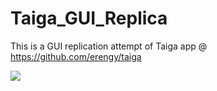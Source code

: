 # Taiga_GUI_Replica
This is a GUI replication attempt of Taiga app @ https://github.com/erengy/taiga

![](https://i.imgur.com/27pjHwE.png)
